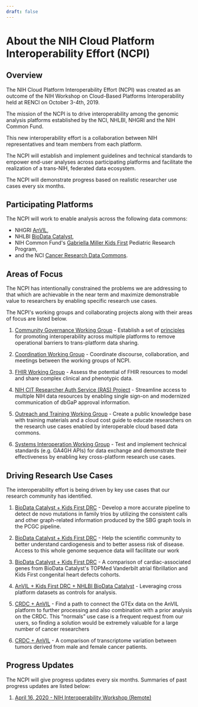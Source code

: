 ```yaml
---
draft: false
---
```


# About the NIH Cloud Platform Interoperability Effort (NCPI)


## Overview

The NIH Cloud Platform Interoperability Effort (NCPI) was created as an outcome of the NIH Workshop on Cloud-Based Platforms Interoperability held at RENCI on October 3-4th, 2019.
 
 The mission of the NCPI is to drive interoperability among the genomic analysis platforms established by the NCI, NHLBI, NHGRI and the NIH Common Fund.
 
This new interoperability effort is a collaboration between NIH representatives and team members from each platform.
 
 <hero small>The NCPI will establish and implement guidelines and technical standards to empower end-user analyses across participating platforms and facilitate the realization of a trans-NIH, federated data ecosystem.</hero>

 The NCPI will demonstrate progress based on realistic researcher use cases every six months.


## Participating Platforms

The NCPI will work to enable analysis across the following data commons:

* NHGRI [AnVIL](/ncpi/platforms#analysis-visualization-and-informatics-lab-space-anvil),
* NHLBI [BioData Catalyst](/ncpi/platforms#cancer-research-data-commons-crdc),
* NIH Common Fund's [Gabriella Miller Kids First](/ncpi/platforms#kids-first-data-resource-center) Pediatric Research Program,
* and the NCI [Cancer Research Data Commons](/ncpi/platforms#cancer-research-data-commons-crdc).

## Areas of Focus

The NCPI has intentionally constrained the problems we are addressing to that which are achievable in the near term and maximize demonstrable value to researchers by enabling specific research use cases.
 
The NCPI's working groups and collaborating projects along with their areas of focus are listed below.


1. [Community Governance Working Group](/ncpi/working-groups#community-governance-working-group) - Establish a set of [principles](/ncpi/interoperating-principles) for promoting interoperability across multiple platforms to remove operational barriers to trans-platform data sharing.

1. [Coordination Working Group](/ncpi/working-groups#coordination-working-group) - Coordinate discourse, collaboration, and meetings between the working groups of NCPI.

1. [FHIR Working Group](/ncpi/working-groups#fhir-working-group) - Assess the potential of FHIR resources to model and share complex clinical and phenotypic data.

1. [NIH CIT  Researcher Auth Service (RAS) Project](ncpi/working-groups#nih-cit-researcher-auth-service-project) - Streamline access to multiple NIH data resources by enabling single sign-on and modernized communication of dbGaP approval information.

1. [Outreach and Training Working Group](/ncpi/working-groups#outreach-and-training-working-group) - Create a public knowledge base with training materials and a cloud cost guide to educate researchers on the research use cases enabled by interoperable cloud based data commons. 

1. [Systems Interoperation Working Group](ncpi/working-groups#nih-systems-interoperation-working-group) - Test and implement technical standards (e.g. GA4GH APIs)  for data exchange and demonstrate their effectiveness by enabling key cross-platform research use cases. 


## Driving Research Use Cases

 The interoperability effort is being driven by  key use cases that our research community has identified.
 
 1. [BioData Catalyst + Kids First DRC](/ncpi/research-use-cases#1---nhlbi-biodata-catalyst--kids-first-drc) - Develop a more accurate pipeline to detect de novo mutations in family trios by utilizing the consistent calls and other graph-related information produced by the SBG graph tools in the PCGC pipeline.
 
 1. [BioData Catalyst + Kids First DRC](/ncpi/research-use-cases#2---nhlbi-biodata-catalyst--kids-first-drc) -  Help the scientific community to better understand cardiogenesis and to better assess risk of disease. Access to this whole genome sequence data will facilitate our work
 
 1. [BioData Catalyst + Kids First DRC](/ncpi/research-use-cases#3---nhlbi-biodata-catalyst--kids-first-drc) - A comparison of cardiac-associated genes from BioData Catalyst's TOPMed Vanderbilt atrial fibrillation and Kids First congenital heart defects cohorts.

 1. [AnVIL + Kids First DRC + NHLBI BioData Catalyst](/ncpi/research-use-cases#4---nhgri-anvil--kids-first-drc--nhlbi-biodata-catalyst) - Leveraging cross platform datasets as controls for analysis.
 
 1. [CRDC +  AnVIL](/ncpi/research-use-cases#5----nci-crdc--nhgri-anvil) - Find a path to connect the GTEx data on the AnVIL platform to further processing and also combination with a prior analysis on the CRDC. This “normals” use case is a frequent request from our users, so finding a solution would be extremely valuable for a large number of cancer researchers
 
 1. [CRDC +  AnVIL](/ncpi/research-use-cases#6-nci-crdc--nhgri-anvil) - A comparison of transcriptome variation between tumors derived from male and female cancer patients.


## Progress Updates

The NCPI will give progress updates every six months. Summaries of past progress updates are listed below:

1. [April 16, 2020 -  NIH Interoperability Workshop (Remote)](/ncpi/progress-updates/ncpi-progress-update-2020-04-16)
